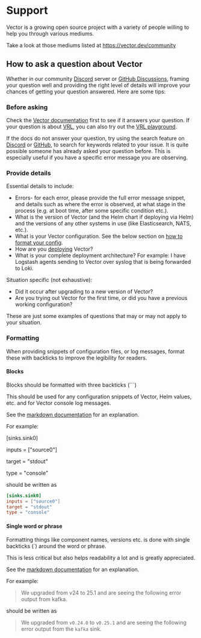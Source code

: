 # Support

Vector is a growing open source project with a variety of people willing to help
you through various mediums.

Take a look at those mediums listed at <https://vector.dev/community>

## How to ask a question about Vector

Whether in our community [Discord][discord] server or [GitHub Discussions][discussions], framing
your question well and providing the right level of details will improve your chances of getting
your question answered. Here are some tips:

### Before asking

Check the [Vector documentation](https://vector.dev/docs/) first to see if it answers your question.
If your question is about [VRL](https://vector.dev/docs/reference/vrl/#learn), you can also try out
the [VRL playground](vrl_playground).

If the docs do not answer your question, try using the search feature on [Discord][discord] or
[GitHub][vector], to search for keywords related to your issue. It is quite possible someone has
already asked your question before. This is especially useful if you have a specific error message
you are observing.

### Provide details

Essential details to include:

- Errors- for each error, please provide the full error message snippet, and
  details such as where the error is observed, at what stage in the process
  (e.g. at boot time, after some specific condition etc.).
- What is the version of Vector (and the Helm chart if deploying via Helm) and
  the versions of any other systems in use (like Elasticsearch, NATS, etc.).
- What is your Vector configuration. See the below section on [how to format
  your config](#formatting).
- How are you [deploying](https://vector.dev/docs/setup/deployment/) Vector?
- What is your complete deployment architecture? For example: I have Logstash
  agents sending to Vector over syslog that is being forwarded to Loki.

Situation specific (not exhaustive):

- Did it occur after upgrading to a new version of Vector?
- Are you trying out Vector for the first time, or did you have a previous
  working configuration?

These are just some examples of questions that may or may not apply to your
situation.

### Formatting

When providing snippets of configuration files, or log messages, format these with backticks to
improve the legibility for readers.

#### Blocks

Blocks should be formatted with three backticks (\`\`\`)

This should be used for any configuration snippets of Vector, Helm values, etc.
and for Vector console log messages.

See the [markdown documentation](https://www.markdownguide.org/basic-syntax/#fenced-code-blocks)
for an explanation.

For example:

[sinks.sink0]

inputs = ["source0"]

target = "stdout"

type = "console"

should be written as

```toml
[sinks.sink0]
inputs = ["source0"]
target = "stdout"
type = "console"
```

#### Single word or phrase

Formatting things like component names, versions etc. is done with single
backticks (\`) around the word or phrase.

This is less critical but also helps readability a lot and is greatly
appreciated.

See the [markdown documentation](https://www.markdownguide.org/basic-syntax/#code)
for an explanation.

For example:

> We upgraded from v24 to 25.1 and are seeing the following error output from
kafka.

should be written as

> We upgraded from `v0.24.0` to `v0.25.1` and are seeing the following error
output from the `kafka` sink.

[discord]: https://chat.vector.dev
[discussions]: https://github.com/vectordotdev/vector/discussions
[vector]: https://github.com/vectordotdev/vector
[vrl_playground]: https://playground.vrl.dev

